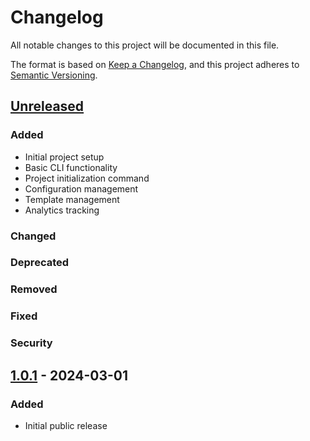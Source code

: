 # Changelog

All notable changes to this project will be documented in this file.

The format is based on [Keep a Changelog](https://keepachangelog.com/en/1.0.0/), and this project
adheres to [Semantic Versioning](https://semver.org/spec/v2.0.0.html).

## [Unreleased]

### Added

- Initial project setup
- Basic CLI functionality
- Project initialization command
- Configuration management
- Template management
- Analytics tracking

### Changed

### Deprecated

### Removed

### Fixed

### Security

## [1.0.1] - 2024-03-01

### Added

- Initial public release

[Unreleased]: https://github.com/Youssefbaghr/Clixor/compare/v1.0.1...HEAD
[1.0.1]: https://github.com/Youssefbaghr/Clixor/releases/tag/v1.0.1

